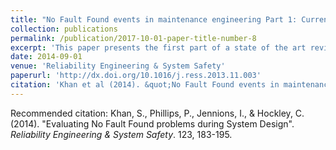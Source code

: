 ```yaml
---
title: "No Fault Found events in maintenance engineering Part 1: Current trends, implications and organizational practices"
collection: publications
permalink: /publication/2017-10-01-paper-title-number-8
excerpt: 'This paper presents the first part of a state of the art review on the No Fault Found (NFF) phenomenon. The aim has been to compile a systematic reference point for burgeoning NFF literature, and to provide a comprehensive overview for gaining an understanding of NFF knowledge and concepts. Increasing systems complexities have seen a rise in the number of unknown failures that are being reported during operational service. Units tagged as ‘NFF’ are evidence that a serviceable component was removed, and attempts to troubleshoot the root cause have been unsuccessful. There are many reasons on how these failures manifest themselves and these papers describe the prominent issues that have persisted across a variety of industrial applications and processes for decades. This article, in particular, deals with the impact of NFF from an organizational culture and human factors point of view. It also highlights recent developments in NFF standards, its financial implications and safety concerns.'
date: 2014-09-01
venue: 'Reliability Engineering & System Safety'
paperurl: 'http://dx.doi.org/10.1016/j.ress.2013.11.003'
citation: 'Khan et al (2014). &quot;No Fault Found events in maintenance engineering Part 1: Current trends, implications and organizational practices.&quot; <i>Reliability Engineering & System Safety</i>. 123, 183-195.'
---
```


Recommended citation: Khan, S., Phillips, P., Jennions, I., & Hockley, C. (2014). "Evaluating No Fault Found problems during System Design".<i> Reliability Engineering & System Safety</i>. 123, 183-195.
